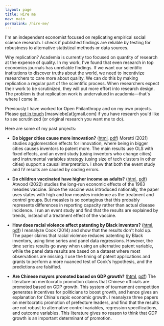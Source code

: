 ```yaml
---
layout: page
title: Hire me
nav: main
permalink: /hire-me/
---
```


I'm an independent economist focused on replicating empirical social science research. 
I check if published findings are reliable by testing for robustness to alternative statistical methods or data sources. 

Why replication? 
Academia is currently too focused on quantity of research at the expense of quality.
In my work, I've found that even research in top economics journals has unreliable findings.
If we want our scientific institutions to discover truths about the world, we need to incentivize researchers to care more about quality.
We can do this by making replication a regular part of the scientific process.
When researchers expect their work to be scrutinized, they will put more effort into research design.
The problem is that replication work is undervalued in academia—that's where I come in.

Previously I have worked for Open Philanthropy and on my own projects.
Please [get in touch](mailto:maswiebe@gmail.com) [maswiebe[at]gmail.com] if you have research you'd like to see scrutinized (or original research you want me to do).

Here are some of my past projects:

- **Do bigger cities cause more innovation?** ([html](https://michaelwiebe.com/assets/moretti/moretti_comment), [pdf](https://michaelwiebe.com/assets/moretti/moretti_comment.pdf))
Moretti (2021) studies agglomeration effects for innovation, where being in bigger cities causes inventors to patent more.
The main results use OLS with fixed effects, and an event study (using inventors who change cities) and instrumental variables strategy (using size of tech clusters in other cities) support a causal interpretation.
I show that both the event study and IV results are caused by coding errors.

- **Do children vaccinated have higher income as adults?** ([html](https://michaelwiebe.com/assets/atwood/atwood_comment), [pdf](https://michaelwiebe.com/assets/atwood/atwood_comment.pdf))
Atwood (2022) studies the long-run economic effects of the 1963 measles vaccine.
Since the vaccine was introduced nationally, the paper uses states with high and low measles incidence as the treatment and control groups.
But measles is so contagious that this probably represents differences in reporting capacity rather than actual disease incidence.
I run an event study and find that the results are explained by trends, instead of a treatment effect of the vaccine.

- **How does racial violence affect patenting by Black inventors?** ([html](https://michaelwiebe.com/assets/cook_reanalysis), [pdf](https://michaelwiebe.com/assets/cook_reanalysis.pdf))
I reanalyze Cook (2014) and show that the results don't hold up.
The paper claims that racial violence reduces patenting by Black inventors, using time series and panel data regressions.
However, the time series results go away when using an alternative patent variable, while the panel data results are based on a dataset where most observations are missing.
I use the timing of patent applications and grants to perform a more nuanced test of Cook's hypothesis, and the predictions are falsified.

- **Are Chinese mayors promoted based on GDP growth?** ([html](https://michaelwiebe.com/assets/promotion), [pdf](https://michaelwiebe.com/assets/promotion.pdf))
The literature on meritocratic promotion claims that Chinese officials are promoted based on GDP growth.
This system of tournament competition generates incentives for politicians to boost growth, and hence gives an explanation for China's rapic economic growth.
I reanalyze three papers on meritocratic promotion of prefecture leaders, and find that the results are not robust to alternative control variables, regression specifications, and outcome variables.
This literature gives no reason to think that GDP growth is an important determinant of promotion.
